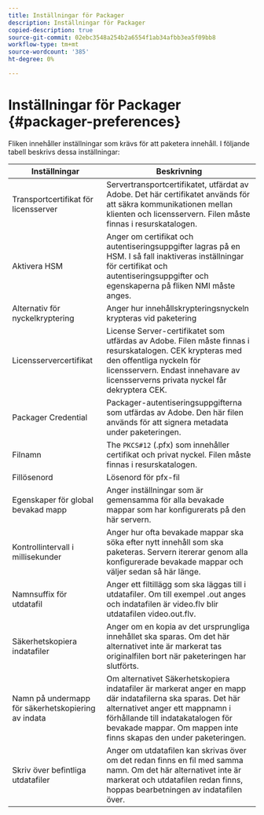 ```yaml
---
title: Inställningar för Packager
description: Inställningar för Packager
copied-description: true
source-git-commit: 02ebc3548a254b2a6554f1ab34afbb3ea5f09bb8
workflow-type: tm+mt
source-wordcount: '385'
ht-degree: 0%

---
```


# Inställningar för Packager {#packager-preferences}

Fliken innehåller inställningar som krävs för att paketera innehåll. I följande tabell beskrivs dessa inställningar:

| Inställningar | Beskrivning |
|--- |--- |
| Transportcertifikat för licensserver | Servertransportcertifikatet, utfärdat av Adobe. Det här certifikatet används för att säkra kommunikationen mellan klienten och licensservern. Filen måste finnas i resurskatalogen. |
| Aktivera HSM | Anger om certifikat och autentiseringsuppgifter lagras på en HSM. I så fall inaktiveras inställningar för certifikat och autentiseringsuppgifter och egenskaperna på fliken NMI måste anges. |
| Alternativ för nyckelkryptering | Anger hur innehållskrypteringsnyckeln krypteras vid paketering |
| Licensservercertifikat | License Server-certifikatet som utfärdas av Adobe. Filen måste finnas i resurskatalogen. CEK krypteras med den offentliga nyckeln för licensservern. Endast innehavare av licensserverns privata nyckel får dekryptera CEK. |
| Packager Credential | Packager-autentiseringsuppgifterna som utfärdas av Adobe. Den här filen används för att signera metadata under paketeringen. |
| Filnamn | The `PKCS#12` (.pfx) som innehåller certifikat och privat nyckel. Filen måste finnas i resurskatalogen. |
| Fillösenord | Lösenord för pfx-fil |
| Egenskaper för global bevakad mapp | Anger inställningar som är gemensamma för alla bevakade mappar som har konfigurerats på den här servern. |
| Kontrollintervall i millisekunder | Anger hur ofta bevakade mappar ska söka efter nytt innehåll som ska paketeras. Servern itererar genom alla konfigurerade bevakade mappar och väljer sedan så här länge. |
| Namnsuffix för utdatafil | Anger ett filtillägg som ska läggas till i utdatafiler. Om till exempel .out anges och indatafilen är video.flv blir utdatafilen video.out.flv. |
| Säkerhetskopiera indatafiler | Anger om en kopia av det ursprungliga innehållet ska sparas. Om det här alternativet inte är markerat tas originalfilen bort när paketeringen har slutförts. |
| Namn på undermapp för säkerhetskopiering av indata | Om alternativet Säkerhetskopiera indatafiler är markerat anger en mapp där indatafilerna ska sparas. Det här alternativet anger ett mappnamn i förhållande till indatakatalogen för bevakade mappar. Om mappen inte finns skapas den under paketeringen. |
| Skriv över befintliga utdatafiler | Anger om utdatafilen kan skrivas över om det redan finns en fil med samma namn. Om det här alternativet inte är markerat och utdatafilen redan finns, hoppas bearbetningen av indatafilen över. |
